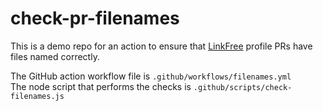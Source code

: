 # check-pr-filenames

This is a demo repo for an action to ensure that [LinkFree](https://github.com/EddieHubCommunity/LinkFree) profile PRs have files named correctly.

The GitHub action workflow file is `.github/workflows/filenames.yml`
<br>
The node script that performs the checks is `.github/scripts/check-filenames.js`


